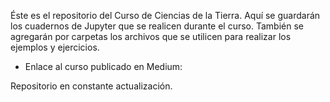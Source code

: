 Éste es el repositorio del Curso de Ciencias de la Tierra. 
Aquí se guardarán los cuadernos de Jupyter que se realicen durante el curso.
También se agregarán por carpetas los archivos que se utilicen para realizar los ejemplos
y ejercicios.

* Enlace al curso publicado en Medium: 

Repositorio en constante actualización.
